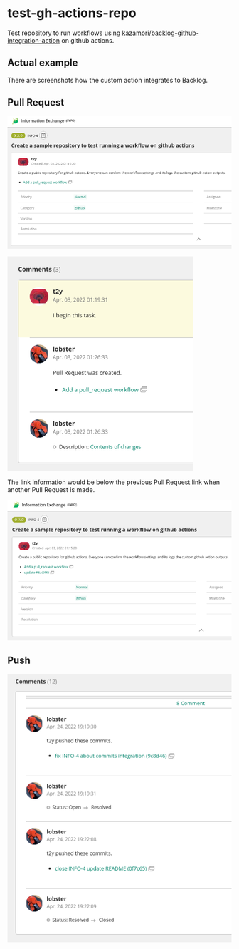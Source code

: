 # test-gh-actions-repo

Test repository to run workflows using [kazamori/backlog-github-integration-action](https://github.com/kazamori/backlog-github-integration-action) on github actions.

## Actual example

There are screenshots how the custom action integrates to Backlog.

## Pull Request

![](https://github.com/kazamori/test-gh-actions-repo/raw/main/example/pulls/figures/backlog-issue-description1.png)

![](https://github.com/kazamori/test-gh-actions-repo/raw/main/example/pulls/figures/backlog-issue-comments1.png)

The link information would be below the previous Pull Request link when another Pull Request is made.

![](https://github.com/kazamori/test-gh-actions-repo/raw/main/example/pulls/figures/backlog-issue-description2.png)

## Push

![](https://github.com/kazamori/test-gh-actions-repo/raw/main/example/push/figures/backlog-issue-comments2.png)
